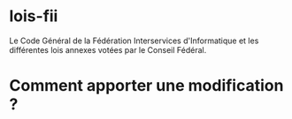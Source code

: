 # lois-fii
Le Code Général de la Fédération Interservices d'Informatique et les différentes lois annexes votées par le Conseil Fédéral.

# Comment apporter une modification ?

